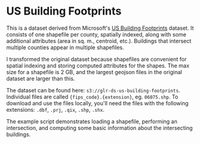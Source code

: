 # US Building Footprints

This is a dataset derived from Microsoft's [US Building Footprints](https://github.com/Microsoft/USBuildingFootprints) dataset. It consists of one shapefile per county, spatially indexed, along with some additional attributes (area in sq. m., centroid, etc.). Buildings that intersect multiple counties appear in multiple shapefiles.

I transformed the original dataset because shapefiles are convenient for spatial indexing and storing computed attributes for the shapes. The max size for a shapefile is 2 GB, and the largest geojson files in the original dataset are larger than this.

The dataset can be found here: `s3://glr-ds-us-building-footprints`. Individual files are called `{fips_code}.{extension}`, eg. `06075.shp`. To download and use the files locally, you'll need the files with the following extensions: `.dbf`, `.prj`, `.qix`, `.shp`, `.shx`.

The example script demonstrates loading a shapefile, performing an intersection, and computing some basic information about the intersecting buildings.
